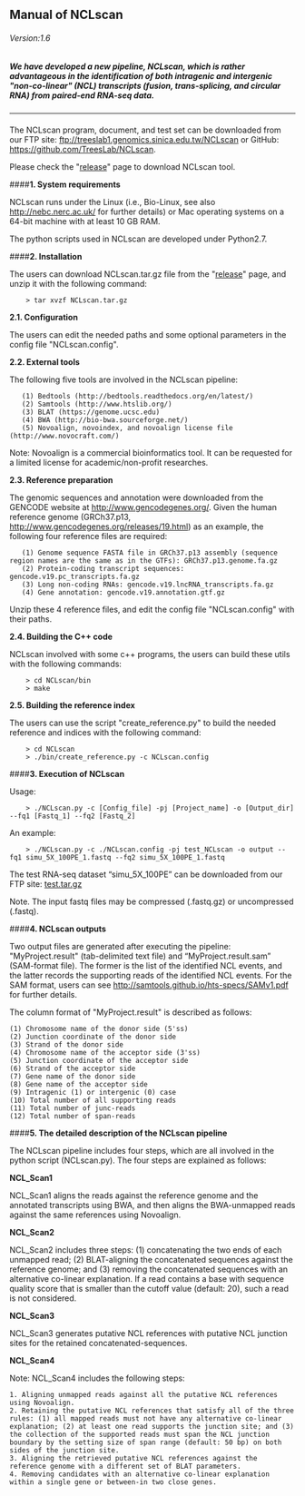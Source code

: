 ## Manual of NCLscan
###### Version:1.6

##### We have developed a new pipeline, NCLscan, which is rather advantageous in the identification of both intragenic and intergenic "non-co-linear" (NCL) transcripts (fusion, trans-splicing, and circular RNA) from paired-end RNA-seq data. 
--------------
#### 

The NCLscan program, document, and test set can be downloaded from our FTP site: ftp://treeslab1.genomics.sinica.edu.tw/NCLscan or GitHub: https://github.com/TreesLab/NCLscan.

Please check the "[release](https://github.com/TreesLab/NCLscan/releases)" page to download NCLscan tool. 

####**1. System requirements**

   NCLscan runs under the Linux (i.e., Bio-Linux, see also http://nebc.nerc.ac.uk/ for further details) or Mac operating   systems on a 64-bit machine with at least 10 GB RAM. 

   The python scripts used in NCLscan are developed under Python2.7.

####**2. Installation**

   The users can download NCLscan.tar.gz file from the "[release](https://github.com/TreesLab/NCLscan/releases)" page, and unzip it with the following command:
  
        > tar xvzf NCLscan.tar.gz


 **2.1.  Configuration**

The users can edit the needed paths and some optional parameters in the config file "NCLscan.config".

 **2.2.  External tools**

   The following five tools are involved in the NCLscan pipeline:
```
   (1) Bedtools (http://bedtools.readthedocs.org/en/latest/)
   (2) Samtools (http://www.htslib.org/)
   (3) BLAT (https://genome.ucsc.edu)
   (4) BWA (http://bio-bwa.sourceforge.net/)
   (5) Novoalign, novoindex, and novoalign license file (http://www.novocraft.com/)
```
   
   Note: Novoalign is a commercial bioinformatics tool. It can be requested for a limited license for academic/non-profit       researches.

 **2.3.  Reference preparation**
 
The genomic sequences and annotation were downloaded from the GENCODE website at http://www.gencodegenes.org/. Given the   human reference genome (GRCh37.p13, http://www.gencodegenes.org/releases/19.html) as an example, the following four reference files are required:

```
   (1) Genome sequence FASTA file in GRCh37.p13 assembly (sequence region names are the same as in the GTFs): GRCh37.p13.genome.fa.gz
   (2) Protein-coding transcript sequences: gencode.v19.pc_transcripts.fa.gz
   (3) Long non-coding RNAs: gencode.v19.lncRNA_transcripts.fa.gz
   (4) Gene annotation: gencode.v19.annotation.gtf.gz
```
Unzip these 4 reference files, and edit the config file "NCLscan.config" with their paths.

 **2.4.  Building the C++ code**

NCLscan involved with some c++ programs, the users can build these utils with the following commands:

        > cd NCLscan/bin
        > make

 **2.5.  Building the reference index**

The users can use the script "create_reference.py" to build the needed reference and indices with the following command:

        > cd NCLscan
        > ./bin/create_reference.py -c NCLscan.config

    
####**3. Execution of NCLscan**

   Usage:

        > ./NCLscan.py -c [Config_file] -pj [Project_name] -o [Output_dir] --fq1 [Fastq_1] --fq2 [Fastq_2]

   An example:

        > ./NCLscan.py -c ./NCLscan.config -pj test_NCLscan -o output --fq1 simu_5X_100PE_1.fastq --fq2 simu_5X_100PE_1.fastq

The test RNA-seq dataset “simu\_5X\_100PE” can be downloaded from our FTP site: [test.tar.gz](ftp://treeslab1.genomics.sinica.edu.tw/NCLscan/test.tar.gz)

Note. The input fastq files may be compressed (.fastq.gz) or uncompressed (.fastq).


####**4. NCLscan outputs**

Two output files are generated after executing the pipeline: "MyProject.result" (tab-delimited text file) and “MyProject.result.sam” (SAM-format file). The former is the list of the identified NCL events, and the latter records the supporting reads of the identified NCL events. For the SAM format, users can see http://samtools.github.io/hts-specs/SAMv1.pdf for further details.

The column format of "MyProject.result" is described as follows:
```
(1) Chromosome name of the donor side (5'ss) 
(2) Junction coordinate of the donor side
(3) Strand of the donor side
(4) Chromosome name of the acceptor side (3'ss) 
(5) Junction coordinate of the acceptor side
(6) Strand of the acceptor side
(7) Gene name of the donor side
(8) Gene name of the acceptor side
(9) Intragenic (1) or intergenic (0) case
(10) Total number of all supporting reads
(11) Total number of junc-reads
(12) Total number of span-reads
```


####**5. The detailed description of the NCLscan pipeline**
   
The NCLscan pipeline includes four steps, which are all involved in the python script (NCLscan.py). The four steps are explained as follows:

   **NCL_Scan1**

NCL_Scan1 aligns the reads against the reference genome and the annotated transcripts using BWA, and then aligns the BWA-unmapped reads against the same references using Novoalign.
	

   **NCL_Scan2**
   
NCL_Scan2 includes three steps: (1) concatenating the two ends of each unmapped read; (2) BLAT-aligning the concatenated sequences against the reference genome; and (3) removing the concatenated sequences with an alternative co-linear explanation. If a read contains a base with sequence quality score that is smaller than the cutoff value (default: 20), such a read is not considered.


   **NCL_Scan3**

NCL_Scan3 generates putative NCL references with putative NCL junction sites for the retained concatenated-sequences.


  **NCL_Scan4**

Note: NCL_Scan4 includes the following steps: 
```
1. Aligning unmapped reads against all the putative NCL references using Novoalign.
2. Retaining the putative NCL references that satisfy all of the three rules: (1) all mapped reads must not have any alternative co-linear explanation; (2) at least one read supports the junction site; and (3) the collection of the supported reads must span the NCL junction boundary by the setting size of span range (default: 50 bp) on both sides of the junction site.
3. Aligning the retrieved putative NCL references against the reference genome with a different set of BLAT parameters.
4. Removing candidates with an alternative co-linear explanation within a single gene or between-in two close genes.
```

 

